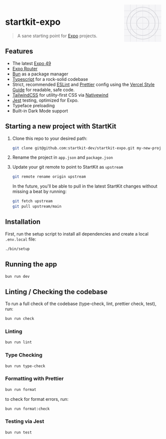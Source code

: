 <img src="./assets/images/icon.png" align="right" width="120" height="120" />

# startkit-expo

> A sane starting point for [Expo](https://expo.dev) projects.

## Features

- The latest [Expo 49](https://expo.dev)
- [Expo Router](https://docs.expo.dev/router/introduction/)
- [Bun](https://bun.sh) as a package manager
- [Typescript](https://www.typescriptlang.org/) for a rock-solid codebase
- Strict, recommended [ESLint](https://eslint.org/) and [Prettier](https://prettier.io/) config using the [Vercel Style Guide](https://github.com/vercel/style-guide) for readable, safe code.
- [TailwindCSS](https://tailwindcss.com/) for utility-first CSS via [Nativewind](https://www.nativewind.dev/)
- [Jest](https://jestjs.io/) testing, optimized for Expo.
- Typeface preloading
- Built-in Dark Mode support

## Starting a new project with StartKit

1. Clone this repo to your desired path:

   ```sh
   git clone git@github.com:startkit-dev/startkit-expo.git my-new-project
   ```

2. Rename the project in `app.json` and `package.json`

3. Update your git remote to point to StartKit as `upstream`

   ```sh
   git remote rename origin upstream
   ```

   In the future, you'll be able to pull in the latest StartKit changes without
   missing a beat by running:

   ```sh
   git fetch upstream
   git pull upstream/main
   ```

## Installation

First, run the setup script to install all dependencies and create a local `.env.local` file:

```sh
./bin/setup
```

## Running the app

```sh
bun run dev
```

## Linting / Checking the codebase

To run a full check of the codebase (type-check, lint, prettier check, test), run:

```sh
bun run check
```

### Linting

```sh
bun run lint
```

### Type Checking

```sh
bun run type-check
```

### Formatting with Prettier

```sh
bun run format
```

to check for format errors, run:

```sh
bun run format:check
```

### Testing via Jest

```sh
bun run test
```
